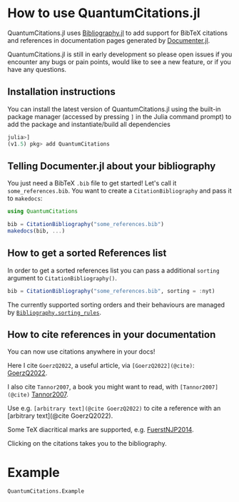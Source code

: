 # How to use QuantumCitations.jl

QuantumCitations.jl uses [Bibliography.jl](https://github.com/Azzaare/Bibliography.jl) to add support for BibTeX citations and references in documentation pages generated by [Documenter.jl](https://github.com/JuliaDocs/Documenter.jl).

QuantumCitations.jl is still in early development so please open issues if you encounter any bugs or pain points, would like to see a new feature, or if you have any questions.

## Installation instructions

You can install the latest version of QuantumCitations.jl using the built-in package manager (accessed by pressing `]` in the
Julia command prompt) to add the package and instantiate/build all dependencies

```julia
julia>]
(v1.5) pkg> add QuantumCitations
```

## Telling Documenter.jl about your bibliography

You just need a BibTeX `.bib` file to get started! Let's call it `some_references.bib`. You want to create a `CitationBibliography` and pass it to `makedocs`:

```julia
using QuantumCitations

bib = CitationBibliography("some_references.bib")
makedocs(bib, ...)
```

## How to get a sorted References list

In order to get a sorted references list you can pass a additional `sorting` argument to `CitationBibliography()`.

```julia
bib = CitationBibliography("some_references.bib", sorting = :nyt)
```

The currently supported sorting orders and their behaviours are managed by [`Bibliography.sorting_rules`](https://humans-of-julia.github.io/Bibliography.jl/stable/#Bibliography.sorting_rules).

## How to cite references in your documentation

You can now use citations anywhere in your docs!

Here I cite `GoerzQ2022`, a useful article, via `[GoerzQ2022](@cite)`: [GoerzQ2022](@cite).

I also cite `Tannor2007`, a book you might want to read, with `[Tannor2007](@cite)` [Tannor2007](@cite).

Use e.g. `[arbitrary text](@cite GoerzQ2022)` to cite a reference with an [arbitrary text](@cite GoerzQ2022).

Some TeX diacritical marks are supported, e.g. [FuerstNJP2014](@cite).

Clicking on the citations takes you to the bibliography.

# Example

```@docs
QuantumCitations.Example
```
